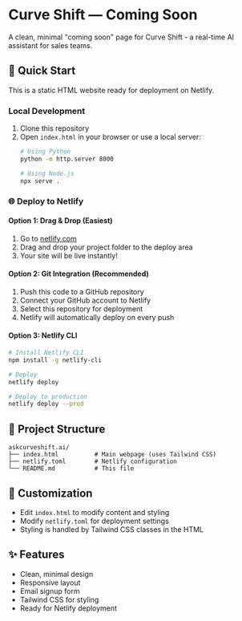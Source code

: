 # Curve Shift — Coming Soon

A clean, minimal "coming soon" page for Curve Shift - a real-time AI assistant for sales teams.

## 🚀 Quick Start

This is a static HTML website ready for deployment on Netlify.

### Local Development

1. Clone this repository
2. Open `index.html` in your browser or use a local server:
   ```bash
   # Using Python
   python -m http.server 8000

   # Using Node.js
   npx serve .
   ```

### 🌐 Deploy to Netlify

#### Option 1: Drag & Drop (Easiest)
1. Go to [netlify.com](https://netlify.com)
2. Drag and drop your project folder to the deploy area
3. Your site will be live instantly!

#### Option 2: Git Integration (Recommended)
1. Push this code to a GitHub repository
2. Connect your GitHub account to Netlify
3. Select this repository for deployment
4. Netlify will automatically deploy on every push

#### Option 3: Netlify CLI
```bash
# Install Netlify CLI
npm install -g netlify-cli

# Deploy
netlify deploy

# Deploy to production
netlify deploy --prod
```

## 📁 Project Structure

```
askcurveshift.ai/
├── index.html          # Main webpage (uses Tailwind CSS)
├── netlify.toml        # Netlify configuration
└── README.md           # This file
```

## 🎨 Customization

- Edit `index.html` to modify content and styling
- Modify `netlify.toml` for deployment settings
- Styling is handled by Tailwind CSS classes in the HTML

## ✨ Features

- Clean, minimal design
- Responsive layout
- Email signup form
- Tailwind CSS for styling
- Ready for Netlify deployment